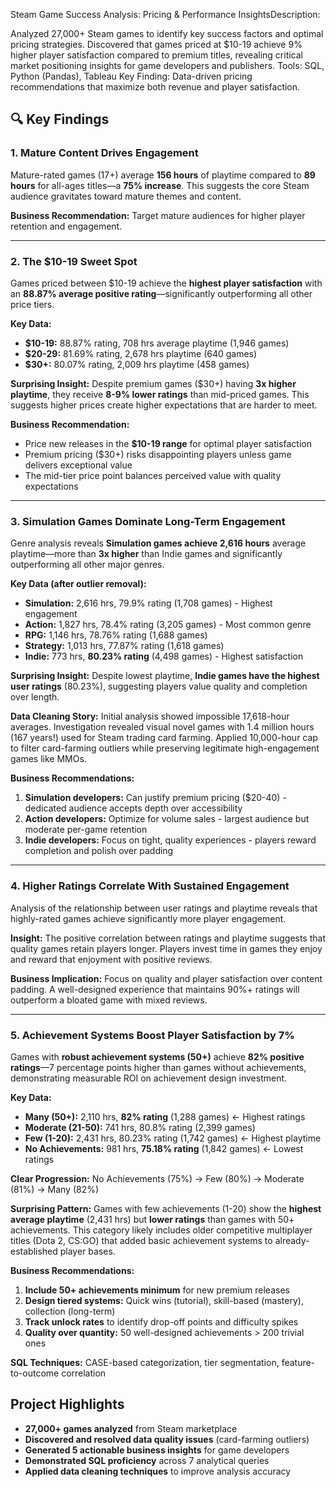 Steam Game Success Analysis: Pricing & Performance InsightsDescription:

Analyzed 27,000+ Steam games to identify key success factors and optimal pricing strategies. Discovered that games priced at $10-19 achieve 9% higher player satisfaction compared to premium titles, revealing critical market positioning insights for game developers and publishers.
Tools: SQL, Python (Pandas), Tableau
Key Finding: Data-driven pricing recommendations that maximize both revenue and player satisfaction.

## 🔍 Key Findings

### 1. Mature Content Drives Engagement
Mature-rated games (17+) average **156 hours** of playtime compared to **89 hours** for all-ages titles—a **75% increase**. This suggests the core Steam audience gravitates toward mature themes and content.

**Business Recommendation:** Target mature audiences for higher player retention and engagement.



---

### 2. The $10-19 Sweet Spot
Games priced between $10-19 achieve the **highest player satisfaction** with an **88.87% average positive rating**—significantly outperforming all other price tiers.

**Key Data:**
- **$10-19:** 88.87% rating, 708 hrs average playtime (1,946 games)
- **$20-29:** 81.69% rating, 2,678 hrs playtime (640 games) 
- **$30+:** 80.07% rating, 2,009 hrs playtime (458 games)

**Surprising Insight:** Despite premium games ($30+) having **3x higher playtime**, they receive **8-9% lower ratings** than mid-priced games. This suggests higher prices create higher expectations that are harder to meet.

**Business Recommendation:** 
- Price new releases in the **$10-19 range** for optimal player satisfaction
- Premium pricing ($30+) risks disappointing players unless game delivers exceptional value
- The mid-tier price point balances perceived value with quality expectations



---

### 3. Simulation Games Dominate Long-Term Engagement
Genre analysis reveals **Simulation games achieve 2,616 hours** average playtime—more than **3x higher** than Indie games and significantly outperforming all other major genres.

**Key Data (after outlier removal):**
- **Simulation:** 2,616 hrs, 79.9% rating (1,708 games) - Highest engagement
- **Action:** 1,827 hrs, 78.4% rating (3,205 games) - Most common genre
- **RPG:** 1,146 hrs, 78.76% rating (1,688 games)
- **Strategy:** 1,013 hrs, 77.87% rating (1,618 games)
- **Indie:** 773 hrs, **80.23% rating** (4,498 games) - Highest satisfaction

**Surprising Insight:** Despite lowest playtime, **Indie games have the highest user ratings** (80.23%), suggesting players value quality and completion over length.

**Data Cleaning Story:**
Initial analysis showed impossible 17,618-hour averages. Investigation revealed visual novel games with 1.4 million hours (167 years!) used for Steam trading card farming. Applied 10,000-hour cap to filter card-farming outliers while preserving legitimate high-engagement games like MMOs.

**Business Recommendations:**
1. **Simulation developers:** Can justify premium pricing ($20-40) - dedicated audience accepts depth over accessibility
2. **Action developers:** Optimize for volume sales - largest audience but moderate per-game retention
3. **Indie developers:** Focus on tight, quality experiences - players reward completion and polish over padding



---

### 4. Higher Ratings Correlate With Sustained Engagement
Analysis of the relationship between user ratings and playtime reveals that highly-rated games achieve significantly more player engagement.

**Insight:** The positive correlation between ratings and playtime suggests that quality games retain players longer. Players invest time in games they enjoy and reward that enjoyment with positive reviews.

**Business Implication:** Focus on quality and player satisfaction over content padding. A well-designed experience that maintains 90%+ ratings will outperform a bloated game with mixed reviews.



---

### 5. Achievement Systems Boost Player Satisfaction by 7%
Games with **robust achievement systems (50+)** achieve **82% positive ratings**—7 percentage points higher than games without achievements, demonstrating measurable ROI on achievement design investment.

**Key Data:**
- **Many (50+):** 2,110 hrs, **82% rating** (1,288 games) ← Highest ratings
- **Moderate (21-50):** 741 hrs, 80.8% rating (2,399 games)
- **Few (1-20):** 2,431 hrs, 80.23% rating (1,742 games) ← Highest playtime
- **No Achievements:** 981 hrs, **75.18% rating** (1,842 games) ← Lowest ratings

**Clear Progression:** No Achievements (75%) → Few (80%) → Moderate (81%) → Many (82%)

**Surprising Pattern:** Games with few achievements (1-20) show the **highest average playtime** (2,431 hrs) but **lower ratings** than games with 50+ achievements. This category likely includes older competitive multiplayer titles (Dota 2, CS:GO) that added basic achievement systems to already-established player bases.

**Business Recommendations:**
1. **Include 50+ achievements minimum** for new premium releases
2. **Design tiered systems:** Quick wins (tutorial), skill-based (mastery), collection (long-term)
3. **Track unlock rates** to identify drop-off points and difficulty spikes
4. **Quality over quantity:** 50 well-designed achievements > 200 trivial ones

**SQL Techniques:** CASE-based categorization, tier segmentation, feature-to-outcome correlation

## Project Highlights
- **27,000+ games analyzed** from Steam marketplace
- **Discovered and resolved data quality issues** (card-farming outliers)
- **Generated 5 actionable business insights** for game developers
- **Demonstrated SQL proficiency** across 7 analytical queries
- **Applied data cleaning techniques** to improve analysis accuracy
